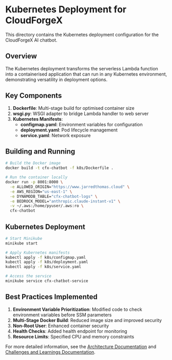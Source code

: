 # Kubernetes Deployment for CloudForgeX

This directory contains the Kubernetes deployment configuration for the CloudForgeX AI chatbot.

## Overview

The Kubernetes deployment transforms the serverless Lambda function into a containerised application that can run in any Kubernetes environment, demonstrating versatility in deployment options.

## Key Components

1. **Dockerfile**: Multi-stage build for optimised container size
2. **wsgi.py**: WSGI adapter to bridge Lambda handler to web server
3. **Kubernetes Manifests**:
   - **configmap.yaml**: Environment variables for configuration
   - **deployment.yaml**: Pod lifecycle management
   - **service.yaml**: Network exposure

## Building and Running

```bash
# Build the Docker image
docker build -t cfx-chatbot -f k8s/Dockerfile .

# Run the container locally
docker run -p 8001:8000 \
  -e ALLOWED_ORIGIN="https://www.jarredthomas.cloud" \
  -e AWS_REGION="us-east-1" \
  -e DYNAMODB_TABLE="cfx-chatbot-logs" \
  -e BEDROCK_MODEL="anthropic.claude-instant-v1" \
  -v ~/.aws:/home/pyuser/.aws:ro \
  cfx-chatbot
```

## Kubernetes Deployment

```bash
# Start Minikube
minikube start

# Apply Kubernetes manifests
kubectl apply -f k8s/configmap.yaml
kubectl apply -f k8s/deployment.yaml
kubectl apply -f k8s/service.yaml

# Access the service
minikube service cfx-chatbot-service
```

## Best Practices Implemented

1. **Environment Variable Prioritization**: Modified code to check environment variables before SSM parameters
2. **Multi-Stage Docker Build**: Reduced image size and improved security
3. **Non-Root User**: Enhanced container security
4. **Health Checks**: Added health endpoint for monitoring
5. **Resource Limits**: Specified CPU and memory constraints

For more detailed information, see the [Architecture Documentation](../docs/architecture.md) and [Challenges and Learnings Documentation](../docs/challenges-and-learnings.md).